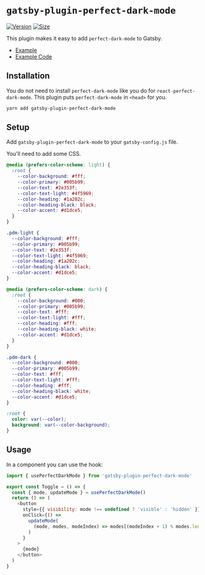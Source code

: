 # `gatsby-plugin-perfect-dark-mode`

[![Version][version-badge]][package]
[![Size][size-badge]][size]

[package]: https://www.npmjs.com/package/gatsby-plugin-perfect-dark-mode
[version-badge]: https://img.shields.io/npm/v/gatsby-plugin-perfect-dark-mode.svg
[size]: https://bundlephobia.com/result?p=gatsby-plugin-perfect-dark-mode
[size-badge]: https://img.shields.io/bundlephobia/minzip/gatsby-plugin-perfect-dark-mode?label=size

This plugin makes it easy to add `perfect-dark-mode` to Gatsby.

- [Example](https://perfect-dark-mode-gatsby.netlify.app/)
- [Example Code](https://github.com/DylanVann/perfect-dark-mode/tree/main/examples/gatsby-starter-blog)

## Installation

You do not need to install `perfect-dark-mode` like you do for `react-perfect-dark-mode`.
This plugin puts `perfect-dark-mode` in `<head>` for you.

```bash
yarn add gatsby-plugin-perfect-dark-mode
```

## Setup

Add `gatsby-plugin-perfect-dark-mode` to your `gatsby-config.js` file.

You'll need to add some CSS.

```css
@media (prefers-color-scheme: light) {
  :root {
    --color-background: #fff;
    --color-primary: #005b99;
    --color-text: #2e353f;
    --color-text-light: #4f5969;
    --color-heading: #1a202c;
    --color-heading-black: black;
    --color-accent: #d1dce5;
  }
}

.pdm-light {
  --color-background: #fff;
  --color-primary: #005b99;
  --color-text: #2e353f;
  --color-text-light: #4f5969;
  --color-heading: #1a202c;
  --color-heading-black: black;
  --color-accent: #d1dce5;
}

@media (prefers-color-scheme: dark) {
  :root {
    --color-background: #000;
    --color-primary: #005b99;
    --color-text: #fff;
    --color-text-light: #fff;
    --color-heading: #fff;
    --color-heading-black: white;
    --color-accent: #d1dce5;
  }
}

.pdm-dark {
  --color-background: #000;
  --color-primary: #005b99;
  --color-text: #fff;
  --color-text-light: #fff;
  --color-heading: #fff;
  --color-heading-black: white;
  --color-accent: #d1dce5;
}

:root {
  color: var(--color);
  background: var(--color-background);
}
```

## Usage

In a component you can use the hook:

```js
import { usePerfectDarkMode } from 'gatsby-plugin-perfect-dark-mode'

export const Toggle = () => {
  const { mode, updateMode } = usePerfectDarkMode()
  return () => (
    <button
      style={{ visibility: mode !== undefined ? 'visible' : 'hidden' }}
      onClick={() =>
        updateMode(
          (mode, modes, modeIndex) => modes[(modeIndex + 1) % modes.length],
        )
      }
    >
      {mode}
    </button>
  )
}
```
